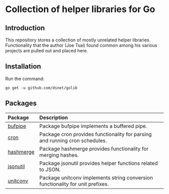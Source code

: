 # Collection of helper libraries for Go #

## Introduction ##

This repository stores a collection of mostly unrelated helper libraries.
Functionality that the author (Joe Tsai) found common among his various projects
are pulled out and placed here.


## Installation ##

Run the command:

```go get -u github.com/dsnet/golib```


## Packages ##

| Package | Description |
| :------ | :---------- |
| [bufpipe](http://godoc.org/github.com/dsnet/golib/bufpipe) | Package bufpipe implements a buffered pipe. |
| [cron](http://godoc.org/github.com/dsnet/golib/cron) | Package cron provides functionality for parsing and running cron schedules. |
| [hashmerge](http://godoc.org/github.com/dsnet/golib/hashmerge) | Package hashmerge provides functionality for merging hashes. |
| [jsonutil](http://godoc.org/github.com/dsnet/golib/jsonutil) | Package jsonutil provides helper functions related to JSON. |
| [unitconv](http://godoc.org/github.com/dsnet/golib/unitconv) | Package unitconv implements string conversion functionality for unit prefixes. |
